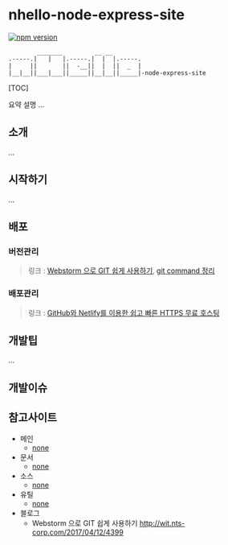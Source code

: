 # nhello-node-express-site

[![npm version](https://badge.fury.io/js/nmagma-node.svg)](https://badge.fury.io/js/nmagma-node)

```
        _______         __ __
.-----.|   |   |.-----.|  |  |.-----.
|     ||       ||  -__||  |  ||  _  |
|__|__||___|___||_____||__|__||_____|-node-express-site
```



[TOC]

요약 설명 ...



## 소개

...


## 시작하기

...


## 배포

### 버전관리

> 링크 : [Webstorm 으로 GIT 쉽게 사용하기](http://wit.nts-corp.com/2017/04/12/4399), [git command 정리](https://medium.com/@joongwon/git-git-%EB%AA%85%EB%A0%B9%EC%96%B4-%EC%A0%95%EB%A6%AC-c25b421ecdbd)



### 배포관리

> 링크 : [GitHub와 Netlify를 이용한 쉽고 빠른 HTTPS 무료 호스팅](https://heropy.blog/2018/01/10/netlify/)



## 개발팁

...



## 개발이슈





## 참고사이트

- 메인
  - [none](http://about)
- 문서
  - [none](http://about)
- 소스
  - [none](http://about)
- 유틸
  - [none](http://about)
- 블로그
  - Webstorm 으로 GIT 쉽게 사용하기
    http://wit.nts-corp.com/2017/04/12/4399
